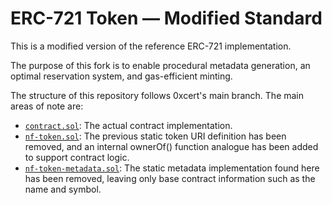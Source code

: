 # ERC-721 Token — Modified Standard

This is a modified version of the reference ERC-721 implementation.

The purpose of this fork is to enable procedural metadata generation, an optimal reservation system, and gas-efficient minting.

The structure of this repository follows 0xcert's main branch. The main areas of note are:

- [`contract.sol`](src/contracts/tokens/contract.sol): The actual contract implementation.
- [`nf-token.sol`](src/contracts/tokens/nf-token.sol): The previous static token URI definition has been removed, and an internal ownerOf() function analogue has been added to support contract logic.
- [`nf-token-metadata.sol`](src/contracts/tokens/nf-token-metadata.sol): The static metadata implementation found here has been removed, leaving only base contract information such as the name and symbol.
